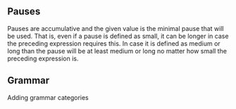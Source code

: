 ## Pauses

Pauses are accumulative and the given value is the minimal pause that will be
used. That is, even if a pause is defined as small, it can be longer in case the
preceding expression requires this. In case it is defined as medium or long than
the pause will be at least medium or long no matter how small the preceding
expression is. 


## Grammar

Adding grammar categories
